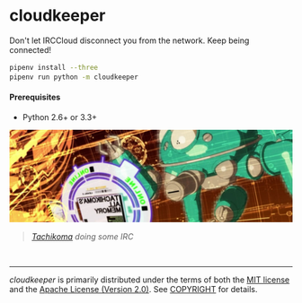 cloudkeeper
===============
Don't let IRCCloud disconnect you from the network. Keep being connected!

```bash
pipenv install --three
pipenv run python -m cloudkeeper
```

#### Prerequisites
- Python 2.6+ or 3.3+

![Tachikoma doing some IRC]

> *[Tachikoma] doing some IRC*

<br>

--------
*cloudkeeper* is primarily distributed under the terms of both the [MIT
license] and the [Apache License (Version 2.0)]. See [COPYRIGHT] for details.

[Tachikoma doing some IRC]: tachikoma.jpg
[Tachikoma]: https://en.wikipedia.org/wiki/Tachikoma
[MIT license]: LICENSE-MIT
[Apache License (Version 2.0)]: LICENSE-APACHE
[COPYRIGHT]: COPYRIGHT
